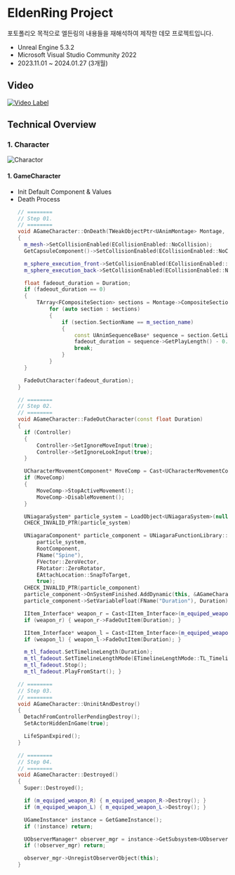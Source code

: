 EldenRing Project
===============================
포토폴리오 목적으로 엘든링의 내용들을 재해석하여 제작한 데모 프로젝트입니다. 

* Unreal Engine 5.3.2
* Microsoft Visual Studio Community 2022
* 2023.11.01 ~ 2024.01.27 (3개월)

Video
----------
[![Video Label](http://img.youtube.com/vi/ZO0a9uATi-o/0.jpg)](https://youtu.be/ZO0a9uATi-o)

Technical Overview
------------------

### 1. Character
![Charactor](https://github.com/yolong1020/EldenRing/assets/87303898/63739cc3-0bff-4242-9309-f3c2f8cea049)
#### 1. GameCharacter
* Init Default Component & Values
* Death Process
  ```C++
  // ========
  // Step 01.
  // ========
  void AGameCharacter::OnDeath(TWeakObjectPtr<UAnimMontage> Montage, const float& Duration)
  {
  	m_mesh->SetCollisionEnabled(ECollisionEnabled::NoCollision);
  	GetCapsuleComponent()->SetCollisionEnabled(ECollisionEnabled::NoCollision);

  	m_sphere_execution_front->SetCollisionEnabled(ECollisionEnabled::NoCollision);
  	m_sphere_execution_back->SetCollisionEnabled(ECollisionEnabled::NoCollision);

  	float fadeout_duration = Duration;
  	if (fadeout_duration == 0)
  	{
  		TArray<FCompositeSection> sections = Montage->CompositeSections;
			for (auto section : sections)
			{
				if (section.SectionName == m_section_name)
				{
					const UAnimSequenceBase* sequence = section.GetLinkedSequence();
					fadeout_duration = sequence->GetPlayLength() - 0.2f;
					break;
				}
			}
  	}

	FadeOutCharacter(fadeout_duration);
  }

  // ========
  // Step 02.
  // ========
  void AGameCharacter::FadeOutCharacter(const float Duration)
  {
  	if (Controller)
  	{
		Controller->SetIgnoreMoveInput(true);
		Controller->SetIgnoreLookInput(true);
  	}

  	UCharacterMovementComponent* MoveComp = Cast<UCharacterMovementComponent>(GetMovementComponent());
  	if (MoveComp)
  	{
		MoveComp->StopActiveMovement();
		MoveComp->DisableMovement();
 	}

  	UNiagaraSystem* particle_system = LoadObject<UNiagaraSystem>(nullptr, TEXT("/Script/Niagara.NiagaraSystem'/Game/Effects/Niagara/NS_FadeOut.NS_FadeOut'"));
  	CHECK_INVALID_PTR(particle_system)

  	UNiagaraComponent* particle_component = UNiagaraFunctionLibrary::SpawnSystemAttached(
		particle_system,
		RootComponent,
		FName("Spine"),
		FVector::ZeroVector,
		FRotator::ZeroRotator,
		EAttachLocation::SnapToTarget,
		true);
  	CHECK_INVALID_PTR(particle_component)
  	particle_component->OnSystemFinished.AddDynamic(this, &AGameCharacter::FinishFadeOut);
  	particle_component->SetVariableFloat(FName("Duration"), Duration);

  	IItem_Interface* weapon_r = Cast<IItem_Interface>(m_equiped_weapon_R);
  	if (weapon_r) { weapon_r->FadeOutItem(Duration); }

  	IItem_Interface* weapon_l = Cast<IItem_Interface>(m_equiped_weapon_L);
  	if (weapon_l) { weapon_l->FadeOutItem(Duration); }

  	m_tl_fadeout.SetTimelineLength(Duration);
  	m_tl_fadeout.SetTimelineLengthMode(ETimelineLengthMode::TL_TimelineLength);
  	m_tl_fadeout.Stop();
  	m_tl_fadeout.PlayFromStart(); }

  // ========
  // Step 03.
  // ========
  void AGameCharacter::UninitAndDestroy()
  {
	DetachFromControllerPendingDestroy();
	SetActorHiddenInGame(true);

	LifeSpanExpired();
  }

  // ========
  // Step 04.
  // ========
  void AGameCharacter::Destroyed()
  {
	Super::Destroyed();

	if (m_equiped_weapon_R) { m_equiped_weapon_R->Destroy(); }
	if (m_equiped_weapon_L) { m_equiped_weapon_L->Destroy(); }

	UGameInstance* instance = GetGameInstance();
	if (!instance) return;

	UObserverManager* observer_mgr = instance->GetSubsystem<UObserverManager>();
	if (!observer_mgr) return;

	observer_mgr->UnregistObserverObject(this);
  }
  ```

